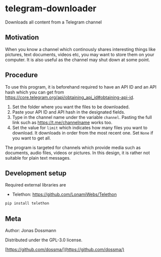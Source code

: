 # telegram-downloader
Downloads all content from a Telegram channel

## Motivation 
When you know a channel which continously shares interesting things like pictures, text documents, videos etc, you may want to store them on your computer. 
It is also useful as the channel may shut down at some point. 

## Procedure
To use this program, it is beforehand required to have an API ID and an API hash which you can get from https://core.telegram.org/api/obtaining_api_id#obtaining-api-id. 

1. Set the folder where you want the files to be downloaded.
2. Paste your API ID and API hash in the designated fields.
3. Type in the channel name under the variable `channel`. Pasting the full link such as https://t.me/channelname works too.
4. Set the value for `limit` which indicates how many files you want to download. It downloads in order from the most recent one. Set `None` if you want to get all.

The program is targeted for channels which provide media such as documents, audio files, videos or pictures.
In this design, it is rather not suitable for plain text messages.

## Development setup

Required external libraries are
- Telethon: https://github.com/LonamiWebs/Telethon

```sh
pip install telethon
```

## Meta

Author: Jonas Dossmann

Distributed under the GPL-3.0 license.

[https://github.com/dossma/](https://github.com/dossma/)

<!-- Markdown link & img dfn's -->
[npm-image]: https://img.shields.io/npm/v/datadog-metrics.svg?style=flat-square
[npm-url]: https://npmjs.org/package/datadog-metrics
[npm-downloads]: https://img.shields.io/npm/dm/datadog-metrics.svg?style=flat-square
[travis-image]: https://img.shields.io/travis/dossma/node-datadog-metrics/master.svg?style=flat-square
[travis-url]: https://travis-ci.org/dossma/node-datadog-metrics
[wiki]: https://github.com/dossma/ebook-file-renaming/wiki
